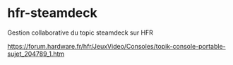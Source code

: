 # hfr-steamdeck
Gestion collaborative du topic steamdeck sur HFR

https://forum.hardware.fr/hfr/JeuxVideo/Consoles/topik-console-portable-sujet_204789_1.htm
